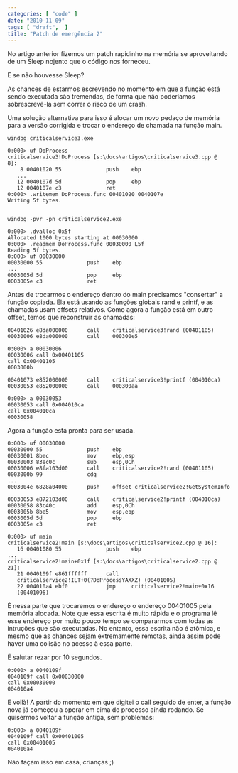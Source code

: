 ```yaml
---
categories: [ "code" ]
date: "2010-11-09"
tags: [ "draft",  ]
title: "Patch de emergência 2"
---
```

No artigo anterior fizemos um patch rapidinho na memória se aproveitando
de um Sleep nojento que o código nos forneceu.

E se não houvesse Sleep?

As chances de estarmos escrevendo no momento em que a função está sendo
executada são tremendas, de forma que não poderíamos sobrescrevê-la
sem correr o risco de um crash.

Uma solução alternativa para isso é alocar um novo pedaço de memória
para a versão corrigida e trocar o endereço de chamada na função
main.

    
    windbg criticalservice3.exe
    
    0:000> uf DoProcess
    criticalservice3!DoProcess [s:\docs\artigos\criticalservice3.cpp @
    8]:
        8 00401020 55              push    ebp
       ...
       12 0040107d 5d              pop     ebp
       12 0040107e c3              ret
    0:000> .writemem DoProcess.func 00401020 0040107e
    Writing 5f bytes.

    
    windbg -pvr -pn criticalservice2.exe
    
    0:000> .dvalloc 0x5f
    Allocated 1000 bytes starting at 00030000
    0:000> .readmem DoProcess.func 00030000 L5f
    Reading 5f bytes.
    0:000> uf 00030000
    00030000 55              push    ebp
    ...
    0003005d 5d              pop     ebp
    0003005e c3              ret

Antes de trocarmos o endereço dentro do main precisamos "consertar" a
função copiada. Ela está usando as funções globais rand e printf,
e as chamadas usam offsets relativos. Como agora a função está em
outro offset, temos que reconstruir as chamadas:

    
    00401026 e8da000000      call    criticalservice3!rand (00401105)
    00030006 e8da000000      call    000300e5
    
    0:000> a 00030006
    00030006 call 0x00401105
    call 0x00401105
    0003000b 
    
    00401073 e852000000      call    criticalservice3!printf (004010ca)
    00030053 e852000000      call    000300aa
    
    0:000> a 00030053
    00030053 call 0x004010ca
    call 0x004010ca
    00030058

Agora a função está pronta para ser usada.

    
    0:000> uf 00030000
    00030000 55              push    ebp
    00030001 8bec            mov     ebp,esp
    00030003 83ec0c          sub     esp,0Ch
    00030006 e8fa103d00      call    criticalservice2!rand (00401105)
    0003000b 99              cdq
    ...
    0003004e 6828a04000      push    offset criticalservice2!GetSystemInfo
    
    00030053 e872103d00      call    criticalservice2!printf (004010ca)
    00030058 83c40c          add     esp,0Ch
    0003005b 8be5            mov     esp,ebp
    0003005d 5d              pop     ebp
    0003005e c3              ret
    
    0:000> uf main
    criticalservice2!main [s:\docs\artigos\criticalservice2.cpp @ 16]:
       16 00401080 55              push    ebp
    ...
    criticalservice2!main+0x1f [s:\docs\artigos\criticalservice2.cpp @
    21]:
       21 0040109f e861ffffff      call
       criticalservice2!ILT+0(?DoProcessYAXXZ) (00401005)
       22 004010a4 ebf0            jmp     criticalservice2!main+0x16
       (00401096)

É nessa parte que trocaremos o endereço o endereço 00401005 pela
memória alocada. Note que essa escrita é muito rápida e o programa
lê esse endereço por muito pouco tempo se compararmos com todas
as intruções que são executadas. No entanto, essa escrita não é
atômica, e mesmo que as chances sejam extremamente remotas, ainda assim
pode haver uma colisão no acesso à essa parte.

É salutar rezar por 10 segundos.

    
    0:000> a 0040109f
    0040109f call 0x00030000
    call 0x00030000
    004010a4

E voilà! A partir do momento em que digitei o call seguido de enter, a
função nova já começou a operar em cima do processo ainda rodando. Se
quisermos voltar a função antiga, sem problemas:

    
    0:000> a 0040109f
    0040109f call 0x00401005
    call 0x00401005
    004010a4

Não façam isso em casa, crianças ;)
